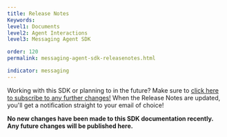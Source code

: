 ```yaml
---
title: Release Notes
Keywords:
level1: Documents
level2: Agent Interactions
level3: Messaging Agent SDK

order: 120
permalink: messaging-agent-sdk-releasenotes.html

indicator: messaging
---
```


<div class="subscribe">Working with this SDK or planning to in the future? Make sure to <a href="https://visualping.io/?url=developers.liveperson.com/messaging-agent-sdk-releasenotes.html&mode=web&css=post-content" target="_blank">click here to subscribe to any further changes!</a> When the Release Notes are updated, you'll get a notification straight to your email of choice!</div>

**No new changes have been made to this SDK documentation recently. Any future changes will be published here.**
